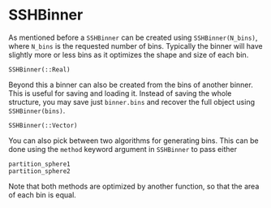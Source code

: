 # SSHBinner

As mentioned before a `SSHBinner` can be created using `SSHBinner(N_bins)`, where `N_bins` is the requested number of bins. Typically the binner will have slightly more or less bins as it optimizes the shape and size of each bin.

```@docs
SSHBinner(::Real)
```

Beyond this a binner can also be created from the bins of another binner. This is useful for saving and loading it. Instead of saving the whole structure, you may save just `binner.bins` and recover the full object using `SSHBinner(bins)`.

```@docs
SSHBinner(::Vector)
```

You can also pick between two algorithms for generating bins. This can be done using the `method` keyword argument in `SSHBinner` to pass either

```@docs
partition_sphere1
partition_sphere2
```

Note that both methods are optimized by another function, so that the area of each bin is equal.
